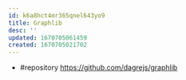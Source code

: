 ```yaml
---
id: k6a8hct4mr365qnel643yo9
title: Graphlib
desc: ''
updated: 1670705061459
created: 1670705021702
---
```


- #repository https://github.com/dagrejs/graphlib